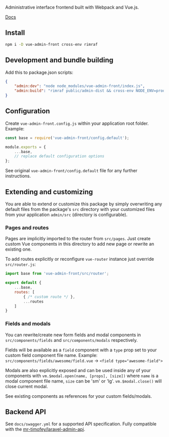 Administrative interface frontend built with Webpack and Vue.js.

[Docs](https://mr-timofey.gitbooks.io/vue-admin)

## Install

```bash
npm i -D vue-admin-front cross-env rimraf
```

## Development and bundle building

Add this to package.json scripts:

```json
{
	"admin:dev": "node node_modules/vue-admin-front/index.js",
	"admin:build": "rimraf public/admin-dist && cross-env NODE_ENV=production webpack --config node_modules/vue-admin-front/webpack.config.js --progress --hide-modules"
}
```

## Configuration

Create `vue-admin-front.config.js` within your application root folder. Example:

```js
const base = require('vue-admin-front/config.default');

module.exports = {
	...base,
	// replace default configuration options
};
```

See original `vue-admin-front/config.default` file for any further instructions.

## Extending and customizing

You are able to extend or customize this package by simply overwriting any default files from the package's
`src` directory with your customized files from your application `admin/src` (directory is configurable).

### Pages and routes

Pages are implicitly imported to the router from `src/pages`.
Just create custom Vue components in this directory to add new page or rewrite an existing one.

To add routes explicitly or reconfigure `vue-router` instance just override `src/router.js`:

```js
import base from 'vue-admin-front/src/router';

export default {
	...base,
	routes: [
		{ /* custom route */ },
		...routes
    ]
}
```

### Fields and modals

You can rewrite/create new form fields and modal components in
`src/components/fields` and `src/components/modals` respectively.

Fields will be available as a `field` component with a `type` prop set to your custom field component file name.
Example: `src/components/fields/awesome/field.vue` -\> `<field type="awesome-field">`

Modals are also explicitly exposed and can be used inside any of your components with
`vm.$modal.open(name, [props], [size])` where `name` is a modal component file name, `size` can be 'sm' or 'lg'.
`vm.$modal.close()` will close current modal.

See existing components as references for your custom fields/modals.

## Backend API

See `docs/swagger.yml` for a supported API specification.
Fully compatible with the [mr-timofey/laravel-admin-api](https://github.com/mrTimofey/laravel-admin-api).
